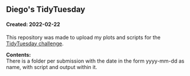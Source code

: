 ## Diego's TidyTuesday
#### Created: 2022-02-22

This repository was made to upload my plots and scripts for the [TidyTuesday challenge](https://github.com/rfordatascience/tidytuesday).

**Contents:**  
There is a folder per submission with the date in the form yyyy-mm-dd as name, with script and output within it.


